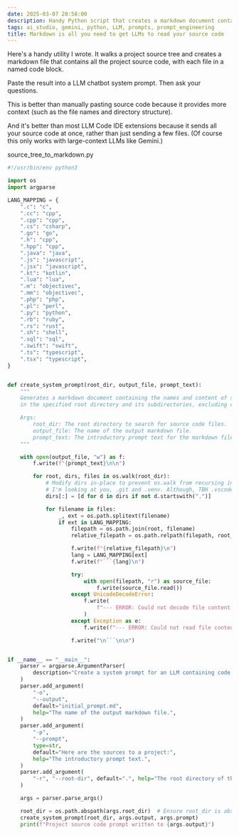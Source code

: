 ```yaml
---
date: 2025-03-07 20:58:00
description: Handy Python script that creates a markdown document containing all your source code, suitable for sending to a LLM.
tags: ai_studio, gemini, python, LLM, prompts, prompt_engineering
title: Markdown is all you need to get LLMs to read your source code
---
```


Here's a handy utility I wrote. It walks a project source tree and creates a markdown file that contains all the project source code, with each file in a named code block.

Paste the result into a LLM chatbot system prompt. Then ask your questions.

This is better than manually pasting source code because it provides more context (such as the file names and directory structure).

And it's better than most LLM Code IDE extensions because it sends all your source code at once, rather than just sending a few files. (Of course this only works with large-context LLMs like Gemini.)

source_tree_to_markdown.py
```python
#!/usr/bin/env python3

import os
import argparse

LANG_MAPPING = {
    ".c": "c",
    ".cc": "cpp",
    ".cpp": "cpp",
    ".cs": "csharp",
    ".go": "go",
    ".h": "cpp",
    ".hpp": "cpp",
    ".java": "java",
    ".js": "javascript",
    ".jsx": "javascript",
    ".kt": "kotlin",
    ".lua": "lua",
    ".m": "objectivec",
    ".mm": "objectivec",
    ".php": "php",
    ".pl": "perl",
    ".py": "python",
    ".rb": "ruby",
    ".rs": "rust",
    ".sh": "shell",
    ".sql": "sql",
    ".swift": "swift",
    ".ts": "typescript",
    ".tsx": "typescript",
}


def create_system_prompt(root_dir, output_file, prompt_text):
    """
    Generates a markdown document containing the names and content of source code files
    in the specified root directory and its subdirectories, excluding directories starting with a period.

    Args:
        root_dir: The root directory to search for source code files.
        output_file: The name of the output markdown file.
        prompt_text: The introductory prompt text for the markdown file.
    """

    with open(output_file, "w") as f:
        f.write(f"{prompt_text}\n\n")

        for root, dirs, files in os.walk(root_dir):
            # Modify dirs in-place to prevent os.walk from recursing into directories starting with '.'.
            # I'm looking at you, .git and .venv. Although, TBH .vscode might be handy to send.
            dirs[:] = [d for d in dirs if not d.startswith(".")]

            for filename in files:
                _, ext = os.path.splitext(filename)
                if ext in LANG_MAPPING:
                    filepath = os.path.join(root, filename)
                    relative_filepath = os.path.relpath(filepath, root_dir)

                    f.write(f"{relative_filepath}\n")
                    lang = LANG_MAPPING[ext]
                    f.write(f"```{lang}\n")

                    try:
                        with open(filepath, "r") as source_file:
                            f.write(source_file.read())
                    except UnicodeDecodeError:
                        f.write(
                            f"--- ERROR: Could not decode file content (non-text file?) ---\n"
                        )
                    except Exception as e:
                        f.write(f"--- ERROR: Could not read file content: {e} ---\n")

                    f.write("\n```\n\n")


if __name__ == "__main__":
    parser = argparse.ArgumentParser(
        description="Create a system prompt for an LLM containing code from source files, excluding dot directories."
    )
    parser.add_argument(
        "-o",
        "--output",
        default="initial_prompt.md",
        help="The name of the output markdown file.",
    )
    parser.add_argument(
        "-p",
        "--prompt",
        type=str,
        default="Here are the sources to a project:",
        help="The introductory prompt text.",
    )
    parser.add_argument(
        "-r", "--root-dir", default=".", help="The root directory of the source code."
    )

    args = parser.parse_args()

    root_dir = os.path.abspath(args.root_dir)  # Ensure root_dir is absolute path
    create_system_prompt(root_dir, args.output, args.prompt)
    print(f"Project source code prompt written to {args.output}")
```
